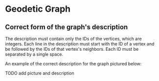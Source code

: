 # Geodetic Graph

## Correct form of the graph's description

The description must contain only the IDs of the vertices, which are integers.
Each line in the description must start with the ID of a vertex and be followed by the IDs of that vertex's neighbors.
Each ID must be separated by a single space.

An example of the correct description for the graph pictured below:

TODO add picture and description
